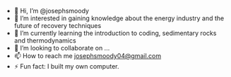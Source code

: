 - 👋 Hi, I’m @josephsmoody
- 👀 I’m interested in gaining knowledge about the energy industry and the future of recovery techniques
- 🌱 I’m currently learning the introduction to coding, sedimentary rocks and thermodynamics
- 💞️ I’m looking to collaborate on ...
- 📫 How to reach me josephsmoody04@gmail.com
- ⚡ Fun fact: I built my own computer.

<!---
josephsmoody/josephsmoody is a ✨ special ✨ repository because its `README.md` (this file) appears on your GitHub profile.
You can click the Preview link to take a look at your changes.
--->
